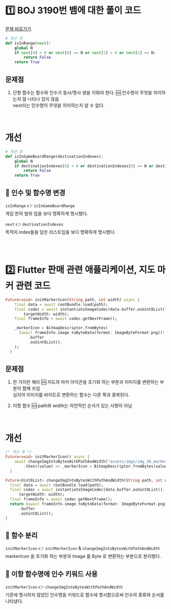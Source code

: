 # 1️⃣ BOJ 3190번 뱀에 대한 풀이 코드

[문제 바로가기](https://www.acmicpc.net/problem/3190)

```python
# 개선 전
def isInRange(next):
    global N
    if next[0] < 0 or next[0] >= N or next[1] < 0 or next[1] >= N:
        return False
    return True
```

## 문제점

1. 단항 함수는 함수와 인수가 동사/명사 쌍을 이뤄야 한다. 🆘 인수명이 무엇을 의미하는지 잘 나타나 있지 않음
   <br/> next라는 인수명이 무엇을 의미하는지 알 수 없다.

<br/>

# 개선

```python
# 개선 후
def isInGameBoardRange(destinationIndexes):
    global N
    if destinationIndexes[0] < 0 or destinationIndexes[0] >= N or destinationIndexes[1] < 0 or destinationIndexes[1] >= N:
        return False
    return True
```

## 🥔 인수 및 함수명 변경

`isInRange` 👉 `isInGameBoardRange`
<br/>게임 판의 범위 임을 보다 명확하게 명시했다.

`next` 👉 `destinationIndexes`
<br/>목적지 index들을 담은 리스트임을 보다 명확하게 명시했다.

<br/>
<br/>

# 2️⃣ Flutter 판매 관련 애플리케이션, 지도 마커 관련 코드

```dart
Future<void> initMarkerIcon(String path, int width) async {
    final data = await rootBundle.load(path);
    final codec = await instantiateImageCodec(data.buffer.asUint8List(),
        targetWidth: width);
    final frameInfo = await codec.getNextFrame();

    _markerIcon = BitmapDescriptor.fromBytes(
      (await frameInfo.image.toByteData(format: ImageByteFormat.png))!
          .buffer
          .asUint8List(),
    );
  }
```

## 문제점

1. 한 가지만 해라 🆘 지도의 마커 아이콘을 초기화 하는 부분과 이미지를 변환하는 부분이 함께 쓰임
   <br/> 심지어 이미지를 바이트로 변환하는 함수는 다른 쪽과 중복된다.

2. 이항 함수 🆘 path와 width는 자연적인 순서가 있는 사항이 아님

<br/>

# 개선

```dart
/* 개선 후 */
Future<void> initMarkerIcon() async {
    await changeImgIntoBytesWithPathAndWidth("assets/imgs/img_30_marker_off.png", 90)
        .then((value) => _markerIcon = BitmapDescriptor.fromBytes(value));
  }

Future<Uint8List> changeImgIntoBytesWithPathAndWidth(String path, int width) async {
  final data = await rootBundle.load(path);
  final codec = await instantiateImageCodec(data.buffer.asUint8List(),
      targetWidth: width);
  final frameInfo = await codec.getNextFrame();
  return (await frameInfo.image.toByteData(format: ImageByteFormat.png))!
      .buffer
      .asUint8List();
}
```

## 🥔 함수 분리

`initMarkerIcon` 👉 `initMarkerIcon` & `changeImgIntoBytesWithPathAndWidth`
<br/>markerIcon 을 초기화 하는 부분과 Image 를 Byte 로 변환하는 부분으로 분리했다.

## 🥔 이항 함수명에 인수 키워드 사용

`initMarkerIcon` 👉 `changeImgIntoBytesWithPathAndWidth`
<br/>기존에 명시하지 않았던 인수명을 키워드로 함수에 명시함으로써 인수의 종류와 순서를 나타냈다.

